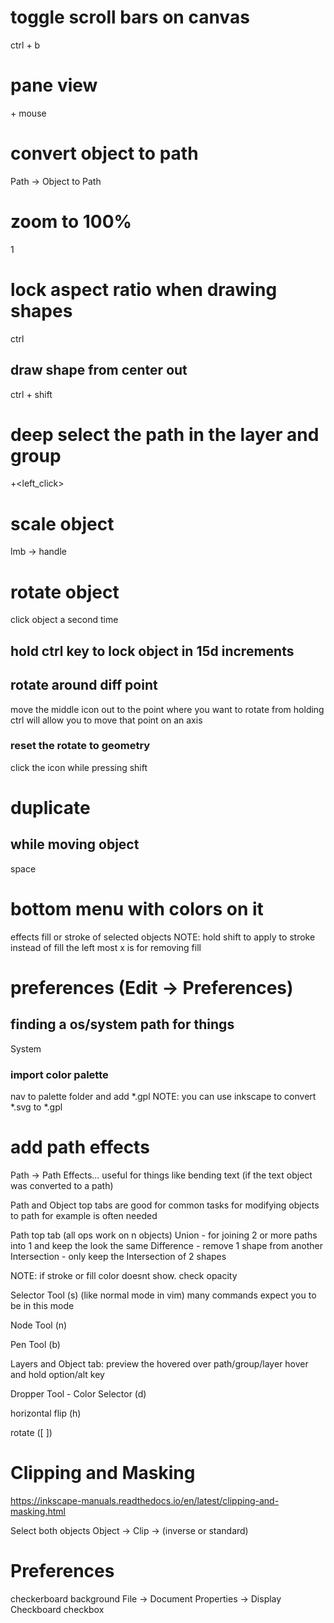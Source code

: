 # toggle scroll bars on canvas
ctrl + b

# pane view
<space> + mouse

# convert object to path
Path -> Object to Path

# zoom to 100%
1

# lock aspect ratio when drawing shapes
ctrl
## draw shape from center out 
ctrl + shift


# deep select the path in the layer and group
<ctrl>+<left_click>

# scale object
lmb -> handle
# rotate object
click object a second time
## hold ctrl key to lock object in 15d increments
## rotate around diff point
move the middle icon out to the point where you want to rotate from
  holding ctrl will allow you to move that point on an axis
### reset the rotate to geometry
click the icon while pressing shift

# duplicate
## while moving object
space

# bottom menu with colors on it
effects fill or stroke of selected objects
NOTE: hold shift to apply to stroke instead of fill
the left most x is for removing fill

# preferences (Edit -> Preferences)
## finding a os/system path for things
System
### import color palette
nav to palette folder and add *.gpl
NOTE: you can use inkscape to convert *.svg to *.gpl

# add path effects
Path -> Path Effects...
  useful for things like bending text (if the text object was converted to a path)

Path and Object top tabs are good for common tasks for modifying objects
  to path for example is often needed

Path top tab
  (all ops work on n objects)
  Union - for joining 2 or more paths into 1 and keep the look the same
  Difference - remove 1 shape from another
  Intersection - only keep the Intersection of 2 shapes


NOTE:
  if stroke or fill color doesnt show. check opacity

Selector Tool (s) (like normal mode in vim) many commands expect you to be in this mode

Node Tool (n)

Pen Tool (b)

Layers and Object tab:
  preview the hovered over path/group/layer
  hover and hold option/alt key

Dropper Tool -  Color Selector (d)

horizontal flip (h)

rotate ([ ])

# Clipping and Masking
https://inkscape-manuals.readthedocs.io/en/latest/clipping-and-masking.html

Select both objects
Object -> Clip -> (inverse or standard)

# Preferences

checkerboard background
File -> Document Properties -> Display
  Checkboard checkbox
